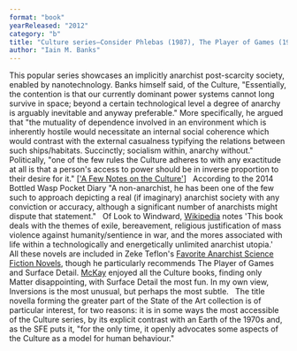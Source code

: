 ```yaml
---
format: "book"
yearReleased: "2012"
category: "b"
title: "Culture series—Consider Phlebas (1987), The Player of Games (1988), The State of the Art  (1989; expanded as a collection 1991), Use of Weapons (1990), Excession(1996), Inversions  (1998);  Look to Windward (2000), Matter (2008), Surface Detail (2010), The Hydrogen Sonata"
author: "Iain M. Banks"
---
```

This popular series showcases an implicitly anarchist post-scarcity society, enabled by nanotechnology.  Banks himself said, of the Culture, "Essentially, the contention is that our  currently dominant power systems cannot long survive in space; beyond a certain  technological level a degree of anarchy is arguably inevitable and anyway  preferable." More specifically, he argued that "the mutuality of dependence  involved in an environment which is inherently hostile would necessitate an  internal social coherence which would contrast with the external casualness  typifying the relations between such ships/habitats. Succinctly; socialism  within, anarchy without." Politically, "one of the few rules the Culture adheres  to with any exactitude at all is that a person's access to power should be in  inverse proportion to their desire for it." [<a href="http://www.vavatch.co.uk/books/banks/cultnote.htm">'A Few  Notes on the Culture'</a>]
 
According to the 2014 Bottled Wasp Pocket  Diary "A non-anarchist, he has been one of the few such to approach  depicting a real (if imaginary) anarchist society with any conviction or  accuracy, although a significant number of anarchists might dispute that  statement."
 
Of Look to Windward,  <a href="http://en.wikipedia.org/wiki/Look_To_Windward">Wikipedia</a> notes 'This book deals with the  themes of exile, bereavement, religious justification of mass violence against  humanity/sentience in war, and the mores associated with life within a  technologically and energetically unlimited anarchist utopia.'
 
All these novels are included in Zeke Teflon's <a href="http://seesharppress.wordpress.com/2013/10/24/anarchist-science-fiction-favorite-novels/"> Favorite Anarchist Science Fiction Novels</a>, though he particularly recommends The Player of Games and Surface Detail. <a href="http://syndicalist.us/2013/07/11/anarchist-science-fiction/">McKay</a>  enjoyed all the Culture books, finding only Matter disappointing, with  Surface Detail the most fun. In my own view, Inversions is the most  unusual, but perhaps the most subtle.
 
The title novella forming the greater part of  the State of the Art collection is of particular interest, for two  reasons: it is in some ways the most accessible of the Culture series, by its  explicit contrast with an Earth of the 1970s and, as the  SFE puts it,  "for the only time, it openly advocates some aspects of the Culture as a model  for human behaviour."